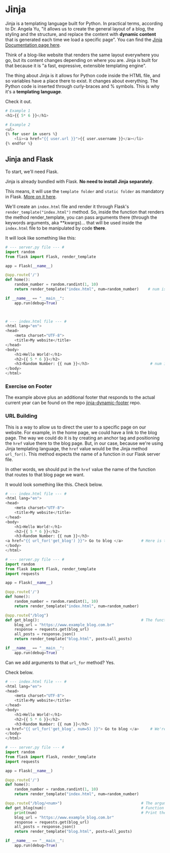 # Jinja

Jinja is a templating language built for Python. In practical terms, according to Dr. Angela Yu, "it allows us to 
create the general layout of a blog, the styling and the structure, and replace the content with **dynamic content** 
that is generated each time we load a specific page". 
You can find the [Jinja Documentation page here](https://jinja.palletsprojects.com/en/3.1.x/).

Think of a blog-like website that renders the same layout everywhere you go, but its content changes depending on 
where you are. Jinja is built for that because it is "a fast, expressive, extensible templating engine".

The thing about Jinja is it allows for Python code inside the HTML file, and so variables have a place there to 
exist. It changes about everything. The Python code is inserted through curly-braces and % symbols. This is why it's 
a **templating language**.

Check it out.

```python
# Example 1
<h1>{{ 5* 6 }}</h1>

# Example 2
<ul>
{% for user in users %}
    <li><a href="{{ user.url }}">{{ user.username }}</a></li>
{% endfor %}
```

## Jinja and Flask

To start, we'll need Flask. 

Jinja is already bundled with Flask. **No need to install Jinja separately**.

This means, it will use the `template folder` and `static folder` as mandatory in Flask. 
[More on it here](https://github.com/barbaracalderon/notes-on-python/blob/main/English/05_FLASK.md).

We'll create an `index.html` file and render it through Flask's `render_template("index.html")` method. So, inside 
the function that renders the method render_template, you can pass arguments there (through the keywords arguments, 
aka **kwargs)... that will be used inside the `index.html` file to be manipulated by code **there**.

It will look like something like this:

```python
# --- server.py file --- #
import random
from flask import Flask, render_template

app = Flask(__name__)

@app.route('/')
def home():
    random_number = random.randint(1, 10)
    return render_template("index.html", num=random_number)    # num is passed as **kwargs

if __name__ == "__main__":
    app.run(debug=True)


    
# --- index.html file --- #
<html lang="en">
<head>
    <meta charset="UTF-8">
    <title>My website</title>
</head>
<body>
    <h1>Hello World!</h1>
    <h2>{{ 5 * 6 }}</h2>
    <h3>Random Number: {{ num }}</h3>                           # num is used here (HTML)
</body>
</html>
```

### Exercise on Footer

The example above plus an additional footer that responds to the actual current year can be found on the repo 
[jinja-dynamic-footer](https://github.com/barbaracalderon/jinja-dynamic-footer) repo.

### URL Building

This is a way to allow us to direct the user to a specific page on our website. For example, in the home page, we could 
have a link to the blog page. The way we could do it is by creating an anchor tag and positioning the `href` value 
there to the blog page. But, in our case, because we're using Jinja templating language, the `href` value 
would be the Jinja method `url_for()`. This method expects the name of a function in our Flask 
server file. 

In other words, we should put in the `href` value the name of the function that routes to that blog page we want. 

It would look something like this. Check below.

```python
# --- index.html file --- #
<html lang="en">
<head>
    <meta charset="UTF-8">
    <title>My website</title>
</head>
<body>
    <h1>Hello World!</h1>
    <h2>{{ 5 * 6 }}</h2>
    <h3>Random Number: {{ num }}</h3>
<a href="{{ url_for('get_blog') }}"> Go to blog </a>        # Here is the Jinja url_for() method
</body>
</html>

# --- server.py file --- #
import random
from flask import Flask, render_template
import requests

app = Flask(__name__)

@app.route('/')
def home():
    random_number = random.randint(1, 10)
    return render_template("index.html", num=random_number)

@app.route("/blog")
def get_blog():                                             # The function we're calling
    blog_url = "https://www.example_blog.com.br"
    response = requests.get(blog_url)
    all_posts = response.json()
    return render_template("blog.html", posts=all_posts)

if __name__ == "__main__":
    app.run(debug=True)
```

Can we add arguments to that `url_for` method? Yes.

Check below.
```python
# --- index.html file --- #
<html lang="en">
<head>
    <meta charset="UTF-8">
    <title>My website</title>
</head>
<body>
    <h1>Hello World!</h1>
    <h2>{{ 5 * 6 }}</h2>
    <h3>Random Number: {{ num }}</h3>
<a href="{{ url_for('get_blog', num=5) }}"> Go to blog </a>     # We're adding the parameter here with argument value
</body>
</html>

# --- server.py file --- #
import random
from flask import Flask, render_template
import requests

app = Flask(__name__)

@app.route('/')
def home():
    random_number = random.randint(1, 10)
    return render_template("index.html", num=random_number)

@app.route("/blog/<num>")                                   # The argument could be a variable in the URL
def get_blog(num):                                          # Function has num parameter
    print(num)                                              # Print the parameter value
    blog_url = "https://www.example_blog.com.br"
    response = requests.get(blog_url)
    all_posts = response.json()
    return render_template("blog.html", posts=all_posts)

if __name__ == "__main__":
    app.run(debug=True)
```
